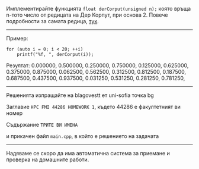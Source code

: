 Имплементирайте функцията `float derCorput(unsigned n);` която връща n-тото число от редицата на Дер Корпут, при основа 2. Повече подробности за самата редица, <a href="https://en.wikipedia.org/wiki/Van_der_Corput_sequence">тук</a>.

---

Пример:
```
for (auto i = 0; i < 20; ++i)
    printf("%f, ", derCorput(i));
```

Резултат:
0.000000, 0.500000, 0.250000, 0.750000, 0.125000, 0.625000, 0.375000, 0.875000, 0.062500, 0.562500, 0.312500, 0.812500, 0.187500, 0.687500, 0.437500, 0.937500, 0.031250, 0.531250, 0.281250, 0.781250,


---

Решенията изпращайте на blagovestt ет uni-sofia точка bg

Заглавие `HPC FMI 44286 HOMEWORK 1`, където 44286 е факултетният ви номер

Съдържание `ТРИТЕ ВИ ИМЕНА` 

и прикачен файл `main.cpp`, в който е решението на задачата

---

Надяваме се скоро да има автоматична система за приемане и проверка на домашните работи.
